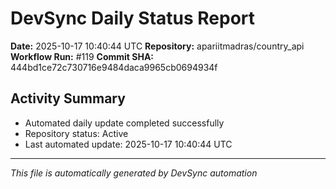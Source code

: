# DevSync Daily Status Report

**Date:** 2025-10-17 10:40:44 UTC
**Repository:** apariitmadras/country_api
**Workflow Run:** #119
**Commit SHA:** 444bd1ce72c730716e9484daca9965cb0694934f

## Activity Summary
- Automated daily update completed successfully
- Repository status: Active
- Last automated update: 2025-10-17 10:40:44 UTC

---
*This file is automatically generated by DevSync automation*
